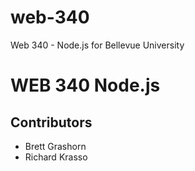 # web-340

Web 340 - Node.js for Bellevue University

<h1>WEB 340 Node.js</h1>
<h2>Contributors</h2>
<ul>
    <li>Brett Grashorn</li>
    <li>Richard Krasso</li>
</ul>
